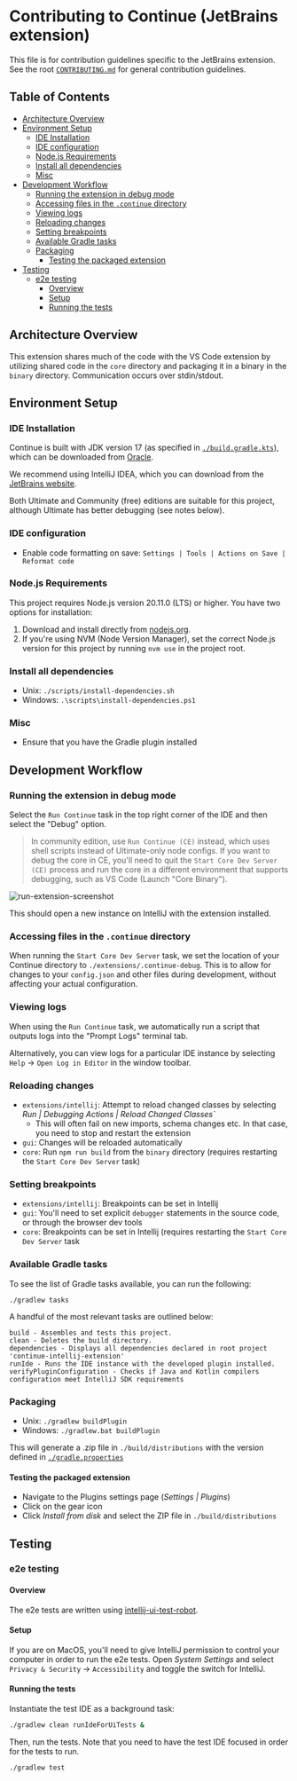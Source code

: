 # Contributing to Continue (JetBrains extension) <!-- omit in toc -->

This file is for contribution guidelines specific to the JetBrains extension. See the root [`CONTRIBUTING.md`](../../CONTRIBUTING.md) for general contribution guidelines.

## Table of Contents <!-- omit in toc -->

- [Architecture Overview](#architecture-overview)
- [Environment Setup](#environment-setup)
  - [IDE Installation](#ide-installation)
  - [IDE configuration](#ide-configuration)
  - [Node.js Requirements](#nodejs-requirements)
  - [Install all dependencies](#install-all-dependencies)
  - [Misc](#misc)
- [Development Workflow](#development-workflow)
  - [Running the extension in debug mode](#running-the-extension-in-debug-mode)
  - [Accessing files in the `.continue` directory](#accessing-files-in-the-continue-directory)
  - [Viewing logs](#viewing-logs)
  - [Reloading changes](#reloading-changes)
  - [Setting breakpoints](#setting-breakpoints)
  - [Available Gradle tasks](#available-gradle-tasks)
  - [Packaging](#packaging)
    - [Testing the packaged extension](#testing-the-packaged-extension)
- [Testing](#testing)
  - [e2e testing](#e2e-testing)
    - [Overview](#overview)
    - [Setup](#setup)
    - [Running the tests](#running-the-tests)

## Architecture Overview

This extension shares much of the code with the VS Code extension by utilizing shared code in the `core` directory and
packaging it in a binary in the `binary` directory. Communication occurs over stdin/stdout.

## Environment Setup

### IDE Installation

Continue is built with JDK version 17 (as specified in [`./build.gradle.kts`](./build.gradle.kts)), which can be
downloaded from [Oracle](https://www.oracle.com/java/technologies/javase/jdk17-archive-downloads.html).

We recommend using IntelliJ IDEA, which you can download from
the [JetBrains website](https://www.jetbrains.com/idea/download).

Both Ultimate and Community (free) editions are suitable for this project, although Ultimate has better debugging (see
notes below).

### IDE configuration

- Enable code formatting on save: `Settings | Tools | Actions on Save | Reformat code`

### Node.js Requirements

This project requires Node.js version 20.11.0 (LTS) or higher. You have two options for installation:

1. Download and install directly from [nodejs.org](https://nodejs.org/en/download).
2. If you're using NVM (Node Version Manager), set the correct Node.js version for this project by running `nvm use` in
   the project root.

### Install all dependencies

- Unix: `./scripts/install-dependencies.sh`
- Windows: `.\scripts\install-dependencies.ps1`

### Misc

- Ensure that you have the Gradle plugin installed

## Development Workflow

### Running the extension in debug mode

Select the `Run Continue` task in the top right corner of the IDE and then select the "Debug" option.

> In community edition, use `Run Continue (CE)` instead, which uses shell scripts instead of Ultimate-only node configs.
> If you want to debug the core in CE, you'll need to quit the `Start Core Dev Server (CE)` process and run the core in a
> different environment that supports debugging, such as VS Code (Launch "Core Binary").

![run-extension-screenshot](../../media/run-continue-intellij.png)

This should open a new instance on IntelliJ with the extension installed.

### Accessing files in the `.continue` directory

When running the `Start Core Dev Server` task, we set the location of your Continue directory to
`./extensions/.continue-debug`. This is to
allow for changes to your `config.json` and other files during development, without affecting your actual configuration.

### Viewing logs

When using the `Run Continue` task, we automatically run a script that outputs logs into the "Prompt Logs" terminal tab.

Alternatively, you can view logs for a particular IDE instance by selecting `Help` -> `Open Log in Editor` in the window toolbar.

### Reloading changes

- `extensions/intellij`: Attempt to reload changed classes by selecting
  _Run | Debugging Actions | Reload Changed Classes`_
  - This will often fail on new imports, schema changes etc. In that case, you need to stop and restart the extension
- `gui`: Changes will be reloaded automatically
- `core`: Run `npm run build` from the `binary` directory (requires restarting the `Start Core Dev Server` task)

### Setting breakpoints

- `extensions/intellij`: Breakpoints can be set in Intellij
- `gui`: You'll need to set explicit `debugger` statements in the source code, or through the browser dev tools
- `core`: Breakpoints can be set in Intellij (requires restarting the `Start Core Dev Server` task

### Available Gradle tasks

To see the list of Gradle tasks available, you can run the following:

```shell
./gradlew tasks
```

A handful of the most relevant tasks are outlined below:

```shell
build - Assembles and tests this project.
clean - Deletes the build directory.
dependencies - Displays all dependencies declared in root project 'continue-intellij-extension'
runIde - Runs the IDE instance with the developed plugin installed.
verifyPluginConfiguration - Checks if Java and Kotlin compilers configuration meet IntelliJ SDK requirements
```

### Packaging

- Unix: `./gradlew buildPlugin`
- Windows: `./gradlew.bat buildPlugin`

This will generate a .zip file in `./build/distributions` with the version defined in [`./gradle.properties`](./gradle.properties)

#### Testing the packaged extension

- Navigate to the Plugins settings page (_Settings | Plugins_)
- Click on the gear icon
- Click _Install from disk_ and select the ZIP file in `./build/distributions`

## Testing

### e2e testing

#### Overview

The e2e tests are written using [intellij-ui-test-robot](`https://github.com/JetBrains/intellij-ui-test-robot`).

#### Setup

If you are on MacOS, you'll need to give IntelliJ permission to control your computer in order to run the e2e tests. Open _System Settings_ and select `Privacy & Security` -> `Accessibility` and toggle the switch for IntelliJ.

#### Running the tests

Instantiate the test IDE as a background task:

```sh
./gradlew clean runIdeForUiTests &
```

Then, run the tests. Note that you need to have the test IDE focused in order for the tests to run.

```sh
./gradlew test
```
